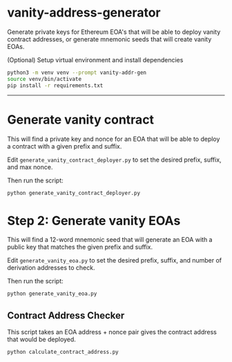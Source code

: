 # vanity-address-generator
Generate private keys for Ethereum EOA's that will be able to deploy vanity contract addresses, or generate mnemonic seeds that will create vanity EOAs.


(Optional) Setup virtual environment and install dependencies
```sh
python3 -m venv venv --prompt vanity-addr-gen
source venv/bin/activate
pip install -r requirements.txt
```

---

# Generate vanity contract 

This will find a private key and nonce for an EOA that will be able to deploy a contract with a given prefix and suffix.

Edit `generate_vanity_contract_deployer.py` to set the desired prefix, suffix, and max nonce. 

Then run the script:
```sh
python generate_vanity_contract_deployer.py
```


# Step 2: Generate vanity EOAs

This will find a 12-word mnemonic seed that will generate an EOA with a public key that matches the given prefix and suffix.

Edit `generate_vanity_eoa.py` to set the desired prefix, suffix, and number of derivation addresses to check.

Then run the script:
```sh
python generate_vanity_eoa.py
```



## Contract Address Checker

This script takes an EOA address + nonce pair gives the contract address that would be deployed.

```sh
python calculate_contract_address.py
```